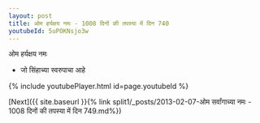 ```yaml
---
layout: post
title: ओम हर्यक्षय नमः - 1008 दिनों की तपस्या में दिन 740
youtubeId: 5uPOKNsjo3w
---
```

 
 
 ओम हर्यक्षय नमः  
 
 -  जो सिंहाच्या स्वरुपाचा आहे 
 
  
 
  
 
 
 
 
 
 


{% include youtubePlayer.html id=page.youtubeId %}
 
[Next]({{ site.baseurl }}{% link  split1/_posts/2013-02-07-ओम सर्वांगाच्या नमः - 1008 दिनों की तपस्या में दिन 749.md%})
 
